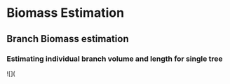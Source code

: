 # Biomass Estimation
## Branch Biomass estimation
### Estimating individual branch volume and length for single tree

![](
